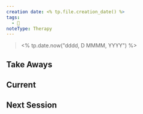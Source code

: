 ```yaml
---
creation date: <% tp.file.creation_date() %>
tags:
  - 🌲
noteType: Therapy
---
```


> <% tp.date.now("dddd, D MMMM, YYYY") %>


## Take Aways

## Current

## Next Session